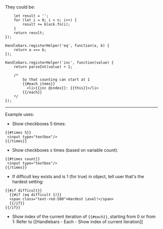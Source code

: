 
They could be:
```Handlebars.registerHelper('times', function (n, block) {
    let result = '';
    for (let i = 0; i < n; i++) {
        result += block.fn(i);
    }
    return result;
});

Handlebars.registerHelper('eq', function(a, b) {
    return a === b;
});

Handlebars.registerHelper('inc', function(value) {
    return parseInt(value) + 1;

    /* 
        So that counting can start at 1
        {{#each items}}
          <li>{{inc @index}}: {{this}}</li>
        {{/each}}
    */
});
```

---


Example uses:
- Show checkboxes 5 times:
```
{{#times 5}}  
 <input type="textbox"/>  
{{/times}}
```

- Show checkboxes x times (based on variable count):
```
{{#times count}}  
 <input type="textbox"/>  
{{/times}}
```

- If difficult key exists and is 1 (for true) in object, tell user that's the hardest setting:
```
{{#if difficult}} 
  {{#if (eq difficult 1)}}
  <span class="text-red-500">Hardest Level!</span>
  {{/if}}
{{/if}}
```


- Show index of the current iteration of `{{#each}}`, starting from 0 or from 1:
  Refer to [[Handlebars - Each - Show index of current iteration]]